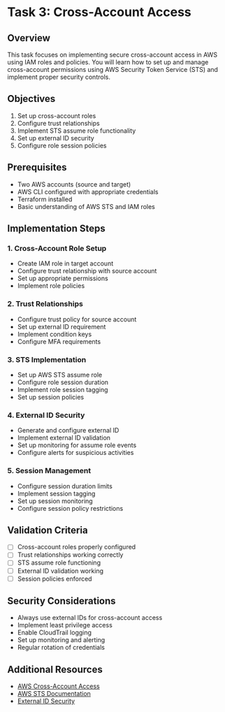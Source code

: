# Task 3: Cross-Account Access

## Overview
This task focuses on implementing secure cross-account access in AWS using IAM roles and policies. You will learn how to set up and manage cross-account permissions using AWS Security Token Service (STS) and implement proper security controls.

## Objectives
1. Set up cross-account roles
2. Configure trust relationships
3. Implement STS assume role functionality
4. Set up external ID security
5. Configure role session policies

## Prerequisites
- Two AWS accounts (source and target)
- AWS CLI configured with appropriate credentials
- Terraform installed
- Basic understanding of AWS STS and IAM roles

## Implementation Steps

### 1. Cross-Account Role Setup
- Create IAM role in target account
- Configure trust relationship with source account
- Set up appropriate permissions
- Implement role policies

### 2. Trust Relationships
- Configure trust policy for source account
- Set up external ID requirement
- Implement condition keys
- Configure MFA requirements

### 3. STS Implementation
- Set up AWS STS assume role
- Configure role session duration
- Implement role session tagging
- Set up session policies

### 4. External ID Security
- Generate and configure external ID
- Implement external ID validation
- Set up monitoring for assume role events
- Configure alerts for suspicious activities

### 5. Session Management
- Configure session duration limits
- Implement session tagging
- Set up session monitoring
- Configure session policy restrictions

## Validation Criteria
- [ ] Cross-account roles properly configured
- [ ] Trust relationships working correctly
- [ ] STS assume role functioning
- [ ] External ID validation working
- [ ] Session policies enforced

## Security Considerations
- Always use external IDs for cross-account access
- Implement least privilege access
- Enable CloudTrail logging
- Set up monitoring and alerting
- Regular rotation of credentials

## Additional Resources
- [AWS Cross-Account Access](https://docs.aws.amazon.com/IAM/latest/UserGuide/tutorial_cross-account-with-roles.html)
- [AWS STS Documentation](https://docs.aws.amazon.com/STS/latest/APIReference/welcome.html)
- [External ID Security](https://docs.aws.amazon.com/IAM/latest/UserGuide/id_roles_create_for-user_externalid.html) 